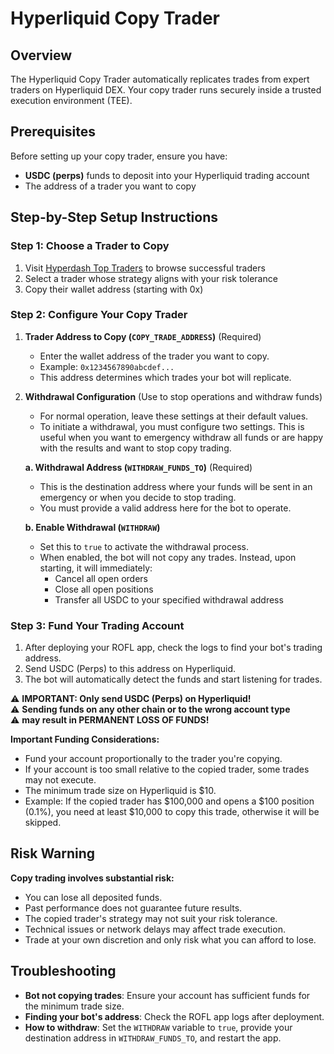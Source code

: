 # Hyperliquid Copy Trader

## Overview

The Hyperliquid Copy Trader automatically replicates trades from expert traders
on Hyperliquid DEX. Your copy trader runs securely inside a trusted execution
environment (TEE).

## Prerequisites

Before setting up your copy trader, ensure you have:

- **USDC (perps)** funds to deposit into your Hyperliquid trading account
- The address of a trader you want to copy

## Step-by-Step Setup Instructions

### Step 1: Choose a Trader to Copy

1. Visit [Hyperdash Top Traders](https://hyperdash.info/top-traders) to browse
   successful traders
2. Select a trader whose strategy aligns with your risk tolerance
3. Copy their wallet address (starting with 0x)

### Step 2: Configure Your Copy Trader

1. **Trader Address to Copy (`COPY_TRADE_ADDRESS`)** (Required)

   - Enter the wallet address of the trader you want to copy.
   - Example: `0x1234567890abcdef...`
   - This address determines which trades your bot will replicate.

2. **Withdrawal Configuration** (Use to stop operations and withdraw funds)

   - For normal operation, leave these settings at their default values.
   - To initiate a withdrawal, you must configure two settings. This is useful when you want to emergency withdraw all funds or are happy with the results and want to stop copy trading.

   **a. Withdrawal Address (`WITHDRAW_FUNDS_TO`)** (Required)
   - This is the destination address where your funds will be sent in an emergency or when you decide to stop trading.
   - You must provide a valid address here for the bot to operate.

   **b. Enable Withdrawal (`WITHDRAW`)**
   - Set this to `true` to activate the withdrawal process.
   - When enabled, the bot will not copy any trades. Instead, upon starting, it will immediately:
     - Cancel all open orders
     - Close all open positions
     - Transfer all USDC to your specified withdrawal address

### Step 3: Fund Your Trading Account

1. After deploying your ROFL app, check the logs to find your bot's trading
   address.
2. Send USDC (Perps) to this address on Hyperliquid.
3. The bot will automatically detect the funds and start listening for trades.

⚠️  **IMPORTANT: Only send USDC (Perps) on Hyperliquid!**  
⚠️  **Sending funds on any other chain or to the wrong account type**  
⚠️  **may result in PERMANENT LOSS OF FUNDS!**

**Important Funding Considerations:**

- Fund your account proportionally to the trader you're copying.
- If your account is too small relative to the copied trader, some trades may
  not execute.
- The minimum trade size on Hyperliquid is $10.
- Example: If the copied trader has $100,000 and opens a $100 position (0.1%),
  you need at least $10,000 to copy this trade, otherwise it will be skipped.

## Risk Warning

**Copy trading involves substantial risk:**

- You can lose all deposited funds.
- Past performance does not guarantee future results.
- The copied trader's strategy may not suit your risk tolerance.
- Technical issues or network delays may affect trade execution.
- Trade at your own discretion and only risk what you can afford to lose.

## Troubleshooting

- **Bot not copying trades**: Ensure your account has sufficient funds for the
  minimum trade size.
- **Finding your bot's address**: Check the ROFL app logs after deployment.
- **How to withdraw**: Set the `WITHDRAW` variable to `true`, provide your destination address in `WITHDRAW_FUNDS_TO`, and restart the app.
